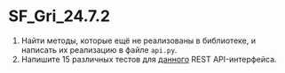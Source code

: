 # SF_Gri_24.7.2

1. Найти методы, которые ещё не реализованы в библиотеке, и написать их реализацию в файле ``api.py``.
2. Напишите 15 различных тестов для [данного](https://petfriends.skillfactory.ru/apidocs/#/) REST API-интерфейса.
